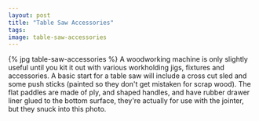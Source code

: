 ```yaml
---
layout: post
title: "Table Saw Accessories"
tags:
image: table-saw-accessories
---
```

{% jpg table-saw-accessories %} A woodworking machine is only slightly useful until you kit it out with various workholding jigs, fixtures and accessories. A basic start for a table saw will include a cross cut sled and some push sticks (painted so they don't get mistaken for scrap wood). The flat paddles are made of ply, and shaped handles, and have rubber drawer liner glued to the bottom surface, they're actually for use with the jointer, but they snuck into this photo.

